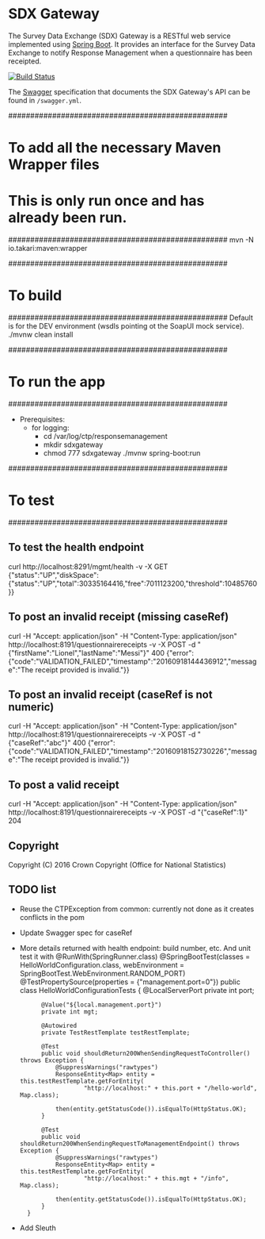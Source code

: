 # SDX Gateway
The Survey Data Exchange (SDX) Gateway is a RESTful web service implemented using [Spring Boot](http://projects.spring.io/spring-boot/). It provides an interface for the Survey Data Exchange to notify Response Management when a questionnaire has been receipted.

[![Build Status](https://travis-ci.org/ONSdigital/rm-sdx-gateway.svg?branch=master)](https://travis-ci.org/ONSdigital/rm-sdx-gateway)

The [Swagger](http://swagger.io/) specification that documents the SDX Gateway's API can be found in `/swagger.yml`.


##################################################
# To add all the necessary Maven Wrapper files
#
# This is only run once and has already been run.
##################################################
mvn -N io.takari:maven:wrapper


##################################################
# To build
##################################################
Default is for the DEV environment (wsdls pointing ot the SoapUI mock service).
./mvnw clean install


##################################################
# To run the app
##################################################
- Prerequisites:
    - for logging:
        - cd /var/log/ctp/responsemanagement
        - mkdir sdxgateway
        - chmod 777 sdxgateway
./mvnw spring-boot:run


##################################################
# To test
##################################################
## To test the health endpoint
curl http://localhost:8291/mgmt/health -v -X GET
{"status":"UP","diskSpace":{"status":"UP","total":30335164416,"free":7011123200,"threshold":10485760}}


## To post an invalid receipt (missing caseRef)
curl -H "Accept: application/json" -H "Content-Type: application/json" http://localhost:8191/questionnairereceipts -v -X POST -d "{\"firstName\":\"Lionel\",\"lastName\":\"Messi\"}"
400 {"error":{"code":"VALIDATION_FAILED","timestamp":"20160918144436912","message":"The receipt provided is invalid."}}


## To post an invalid receipt (caseRef is not numeric)
curl -H "Accept: application/json" -H "Content-Type: application/json" http://localhost:8191/questionnairereceipts -v -X POST -d "{\"caseRef\":\"abc\"}"
400 {"error":{"code":"VALIDATION_FAILED","timestamp":"20160918152730226","message":"The receipt provided is invalid."}}


## To post a valid receipt
curl -H "Accept: application/json" -H "Content-Type: application/json" http://localhost:8191/questionnairereceipts -v -X POST -d "{\"caseRef\":1}"
204


## Copyright
Copyright (C) 2016 Crown Copyright (Office for National Statistics)


## TODO list
- Reuse the CTPException from common: currently not done as it creates conflicts in the pom
- Update Swagger spec for caseRef
- More details returned with health endpoint: build number, etc. And unit test it with
        @RunWith(SpringRunner.class)
        @SpringBootTest(classes = HelloWorldConfiguration.class, webEnvironment = SpringBootTest.WebEnvironment.RANDOM_PORT)
        @TestPropertySource(properties = {"management.port=0"})
        public class HelloWorldConfigurationTests {
        	@LocalServerPort
        	private int port;

        	@Value("${local.management.port}")
        	private int mgt;

        	@Autowired
        	private TestRestTemplate testRestTemplate;

        	@Test
        	public void shouldReturn200WhenSendingRequestToController() throws Exception {
        		@SuppressWarnings("rawtypes")
        		ResponseEntity<Map> entity = this.testRestTemplate.getForEntity(
        				"http://localhost:" + this.port + "/hello-world", Map.class);

        		then(entity.getStatusCode()).isEqualTo(HttpStatus.OK);
        	}

        	@Test
        	public void shouldReturn200WhenSendingRequestToManagementEndpoint() throws Exception {
        		@SuppressWarnings("rawtypes")
        		ResponseEntity<Map> entity = this.testRestTemplate.getForEntity(
        				"http://localhost:" + this.mgt + "/info", Map.class);

        		then(entity.getStatusCode()).isEqualTo(HttpStatus.OK);
        	}
        }
- Add Sleuth

